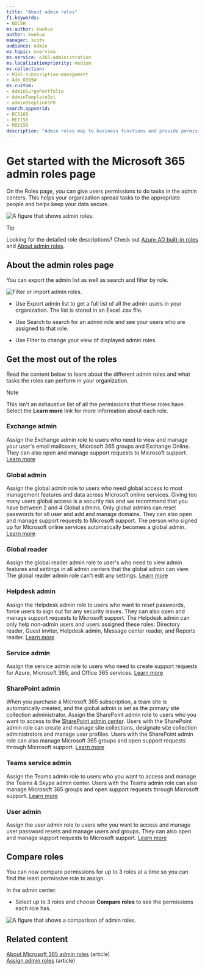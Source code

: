 ```yaml
---
title: "About admin roles"
f1.keywords:
- NOCSH
ms.author: kwekua
author: kwekua
manager: scotv
audience: Admin
ms.topic: overview
ms.service: o365-administration
ms.localizationpriority: medium
ms.collection: 
- M365-subscription-management
- Adm_O365W
ms.custom: 
- AdminSurgePortfolio
- AdminTemplateSet
- admindeeplinkSPO
search.appverid:
- BCS160
- MET150
- MOE150
description: "Admin roles map to business functions and provide permissions to do specific tasks in the admin center. For example, the Service admin opens support tickets with Microsoft."
---
```


# Get started with the Microsoft 365 admin roles page

On the Roles page, you can give users permissions to do tasks in the admin centers. This helps your organization spread tasks to the appropriate people and helps keep your data secure.

![A figure that shows admin roles.](../../media/roles-main-page.png)

> [!TIP]
> Looking for the detailed role descriptions? Check out [Azure AD built-in roles](/azure/active-directory/roles/permissions-reference) and [About admin roles](/microsoft-365/admin/add-users/about-admin-roles).

## About the admin roles page

You can export the admin list as well as search and filter by role.

![Filter or import admin roles.](../../media/admin-role-page-options.png)

- Use Export admin list to get a full list of all the admin users in your organization. The list is stored in an Excel .csv file.

- Use Search to search for an admin role and see your users who are assigned to that role.

- Use Filter to change your view of displayed admin roles.


## Get the most out of the roles

Read the content below to learn about the different admin roles and what tasks the roles can perform in your organization.

> [!NOTE]
This isn't an exhaustive list of all the permissions that these roles have. Select the **Learn more** link for more information about each role.

### Exchange admin

Assign the Exchange admin role to users who need to view and manage your user's email mailboxes, Microsoft 365 groups and Exchange Online. They can also open and manage support requests to Microsoft support. [Learn more](/microsoft-365/admin/add-users/about-exchange-online-admin-role)

### Global admin

Assign the global admin role to users who need global access to most management features and data across Microsoft online services. Giving too many users global access is a security risk and we recommend that you have between 2 and 4 Global admins. Only global admins can reset passwords for all user and add and manage domains. They can also open and manage support requests to Microsoft support. The person who signed up for Microsoft online services automatically becomes a global admin. [Learn more](/microsoft-365/admin/add-users/about-admin-roles#roles-available-in-the-microsoft-365-admin-center)

### Global reader

Assign the global reader admin role to user's who need to view admin features and settings in all admin centers that the global admin can view. The global reader admin role can't edit any settings. [Learn more](/microsoft-365/admin/add-users/about-admin-roles#roles-available-in-the-microsoft-365-admin-center)

### Helpdesk admin

Assign the Helpdesk admin role to users who want to reset passwords, force users to sign out for any security issues. They can also open and manage support requests to Microsoft support. The Helpdesk admin can only help non-admin users and users assigned these roles: Directory reader, Guest inviter, Helpdesk admin, Message center reader, and Reports reader. [Learn more](/microsoft-365/admin/add-users/about-admin-roles#roles-available-in-the-microsoft-365-admin-center)

### Service admin

Assign the service admin role to users who need to create support requests for Azure, Microsoft 365, and Office 365 services. [Learn more](/microsoft-365/admin/add-users/about-admin-roles#roles-available-in-the-microsoft-365-admin-center)

### SharePoint admin

When you purchase a Microsoft 365 subscription, a team site is automatically created, and the global admin is set as the primary site collection administrator. Assign the SharePoint admin role to users who you want to access to the <a href="https://go.microsoft.com/fwlink/?linkid=2185219" target="_blank">SharePoint admin center</a>. Users with the SharePoint admin role can create and manage site collections, designate site collection administrators and manage user profiles. Users with the SharePoint admin role can also manage Microsoft 365 groups and open support requests through Microsoft support. [Learn more](/sharepoint/sharepoint-admin-role)

### Teams service admin

Assign the Teams admin role to users who you want to access and manage the Teams & Skype admin center. Users with the Teams admin role can also manage Microsoft 365 groups and open support requests through Microsoft support. [Learn more](/MicrosoftTeams/using-admin-roles)

### User admin

Assign the user admin role to users who you want to access and manage user password resets and manage users and groups. They can also open and manage support requests to Microsoft support. [Learn more](/microsoft-365/admin/add-users/about-admin-roles#roles-available-in-the-microsoft-365-admin-center)

## Compare roles

You can now compare permissions for up to 3 roles at a time so you can find the least permissive role to assign.

In the admin center:

- Select up to 3 roles and choose **Compare roles** to see the permissions each role has.

![A figure that shows a comparison of admin roles.](../../media/compare-roles-list.png)

## Related content

[About Microsoft 365 admin roles](about-admin-roles.md) (article)\
[Assign admin roles](assign-admin-roles.md) (article)
